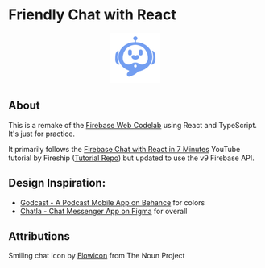 # Friendly Chat with React

<div align="center">
    <img src="./public/logo512.png" width="100px">
</div>

## About
This is a remake of the [Firebase Web Codelab](https://firebase.google.com/codelabs/firebase-web#0) using React and TypeScript. It's just for practice.

It primarily follows the [Firebase Chat with React in 7 Minutes](https://www.youtube.com/watch?v=zQyrwxMPm88) YouTube tutorial by Fireship ([Tutorial Repo](https://github.com/fireship-io/react-firebase-chat)) but updated to use the v9 Firebase API.


## Design Inspiration:
- [Godcast - A Podcast Mobile App on Behance](https://www.behance.net/gallery/126028573/Godcast-A-Podcast-Mobile-App?tracking_source=search_projects) for colors
- [Chatla - Chat Messenger App on Figma](https://www.figma.com/community/file/1108257769165957583) for overall


## Attributions
Smiling chat icon by [Flowicon](https://thenounproject.com/Flowicon/) from The Noun Project